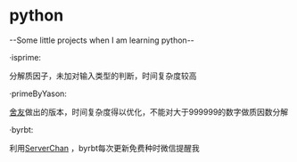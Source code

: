 # python
--Some little projects when I am learning python--


·isprime:

分解质因子，未加对输入类型的判断，时间复杂度较高

·primeByYason:

[舍友](https://github.com/YasenWang)做出的版本，时间复杂度得以优化，不能对大于999999的数字做质因数分解

·byrbt:

 利用[ServerChan](https://sc.ftqq.com/3.version) ，byrbt每次更新免费种时微信提醒我
